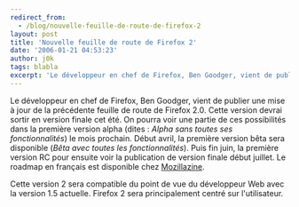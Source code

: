 ```yaml
---
redirect_from:
  - /blog/nouvelle-feuille-de-route-de-firefox-2
layout: post
title: 'Nouvelle feuille de route de Firefox 2'
date: '2006-01-21 04:53:23'
author: j0k
tags: blabla
excerpt: 'Le développeur en chef de Firefox, Ben Goodger, vient de publier une mise à jour de la précédente feuille de route de Firefox 2.0. Cette version devrai sortir en version finale cet été. On pourra voir une partie de ces possibilités dans la première version alpha (dites : *Alpha sans toutes ses fonctionnalités*) le mois prochain.   Début avril, la première version bêta      ...'
---
```


Le développeur en chef de Firefox, Ben Goodger, vient de publier une mise à jour de la précédente feuille de route de Firefox 2.0. Cette version devrai sortir en version finale cet été. On pourra voir une partie de ces possibilités dans la première version alpha (dites : *Alpha sans toutes ses fonctionnalités*) le mois prochain.   Début avril, la première version bêta sera disponible (*Bêta avec toutes les fonctionnalités*). Puis fin juin, la première version RC pour ensuite voir la publication de version finale début juillet.   Le roadmap en français est disponible chez [Mozillazine](http://www.mozillazine-fr.org/feuille-de-route/firefox-2.0-3.0/).

Cette version 2 sera compatible du point de vue du développeur Web avec la version 1.5 actuelle. Firefox 2 sera principalement centré sur l'utilisateur.

